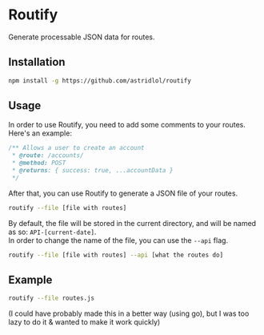 # Routify

Generate processable JSON data for routes.

## Installation

```bash
npm install -g https://github.com/astridlol/routify
```

## Usage

In order to use Routify, you need to add some comments to your routes. Here's an example:

```js
/** Allows a user to create an account
 * @route: /accounts/
 * @method: POST
 * @returns: { success: true, ...accountData }
 */
```

After that, you can use Routify to generate a JSON file of your routes.

```bash
routify --file [file with routes]
```

By default, the file will be stored in the current directory, and will be named as so: `API-[current-date]`.<br>
In order to change the name of the file, you can use the `--api` flag.
```bash
routify --file [file with routes] --api [what the routes do]
```

## Example

```bash
routify --file routes.js
```

(I could have probably made this in a better way (using go), but I was too lazy to do it & wanted to make it work quickly)
